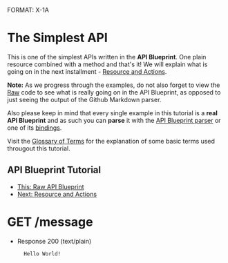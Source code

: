 FORMAT: X-1A

# The Simplest API
This is one of the simplest APIs written in the **API Blueprint**. 
One plain resource combined with a method and that's it! We will explain what is going on in the next installment - [Resource and Actions](2.%20Resource%20and%20Actions.md).

**Note:** As we progress through the examples, do not also forget to view the [Raw](https://raw.github.com/apiaryio/api-blueprint/master/examples/1.%20Simplest%20API.md) code to see what is really going on in the API Blueprint, as opposed to just seeing the output of the Github Markdown parser. 

Also please keep in mind that every single example in this tutorial is a **real API Blueprint** and as such you can **parse** it with the [API Blueprint parser](https://github.com/apiaryio/snowcrash) or one of its [bindings](https://github.com/apiaryio/snowcrash#bindings).

Visit the [Glossary of Terms](https://github.com/apiaryio/api-blueprint/blob/master/Glossary%20of%20Terms.md) for the explanation of some basic terms used througout this tutorial.

## API Blueprint Tutorial
+ [This: Raw API Blueprint](https://raw.github.com/apiaryio/api-blueprint/master/examples/1.%20Simplest%20API.md)
+ [Next: Resource and Actions](2.%20Resource%20and%20Actions.md)

# GET /message
+ Response 200 (text/plain)
    
        Hello World!
